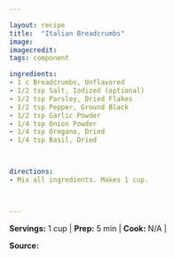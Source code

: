 ```yaml
---

layout: recipe
title:  "Italian Breadcrumbs"
image: 
imagecredit: 
tags: component

ingredients:
- 1 c Breadcrumbs, Unflavored
- 1/2 tsp Salt, Iodized (optional)
- 1/2 tsp Parsley, Dried Flakes
- 1/2 tsp Pepper, Ground Black
- 1/2 tsp Garlic Powder
- 1/4 tsp Onion Powder
- 1/4 tsp Oregano, Dried
- 1/4 tsp Basil, Dried



directions:
- Mix all ingredients. Makes 1 cup.



---
```


**Servings:** 1 cup | **Prep:** 5 min | **Cook:** N/A | 

**Source:** 

